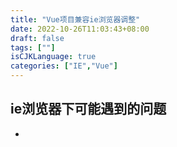 ```yaml
---
title: "Vue项目兼容ie浏览器调整"
date: 2022-10-26T11:03:43+08:00
draft: false
tags: [""]
isCJKLanguage: true
categories: ["IE","Vue"]
---
```


## ie浏览器下可能遇到的问题
* 

